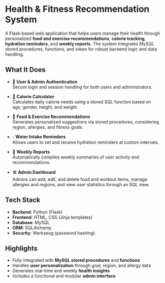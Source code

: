 # Health & Fitness Recommendation System

A Flask-based web application that helps users manage their health through personalized **food and exercise recommendations**, **calorie tracking**, **hydration reminders**, and **weekly reports**. The system integrates MySQL stored procedures, functions, and views for robust backend logic and data handling.



## What It Does

- 🔐 **User & Admin Authentication**  
  Secure login and session handling for both users and administrators.

- 🧮 **Calorie Calculator**  
  Calculates daily calorie needs using a stored SQL function based on age, gender, height, and weight.

- 🥗 **Food & Exercise Recommendations**  
  Generates personalized suggestions via stored procedures, considering region, allergies, and fitness goals.

- 💧 **Water Intake Reminders**  
  Allows users to set and receive hydration reminders at custom intervals.

- 📅 **Weekly Reports**  
  Automatically compiles weekly summaries of user activity and recommendations.

- 🛠️ **Admin Dashboard**  
  Admins can add, edit, and delete food and workout items, manage allergies and regions, and view user statistics through an SQL view.



## Tech Stack

- **Backend**: Python (Flask)  
- **Frontend**: HTML, CSS (Jinja templates)  
- **Database**: MySQL  
- **ORM**: SQLAlchemy  
- **Security**: Werkzeug (password hashing)



## Highlights

- Fully integrated with **MySQL stored procedures** and **functions**
- Handles **user personalization** through goal, region, and allergy data
- Generates real-time and weekly **health insights**
- Includes a functional and modular **admin interface**


